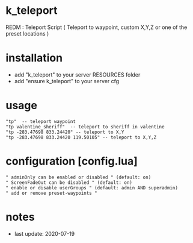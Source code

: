 # k_teleport
REDM : Teleport Script ( Teleport to waypoint, custom X,Y,Z or one of the preset locations )

# installation
- add "k_teleport" to your server RESOURCES folder
- add "ensure k_teleport" to your server cfg

# usage
    "tp"  -- teleport waypoint
    "tp valentine_sheriff"  -- teleport to sheriff in valentine
    "tp -283.47698 833.24420" -- teleport to X,Y 
    "tp -283.47698 833.24420 119.50105" -- teleport to X,Y,Z

# configuration [config.lua]
    " adminOnly can be enabled or disabled " (default: on)
    " ScreenFadeOut can be disabled " (default: on)
    " enable or disable userGroups " (default: admin AND superadmin)
    " add or remove preset-waypoints "
    
# notes
- last update: 2020-07-19
